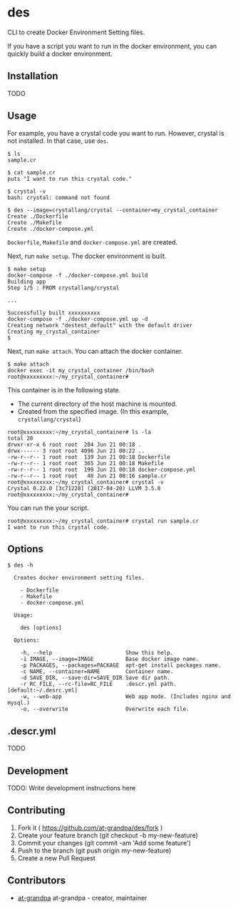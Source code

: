 # des

CLI to create Docker Environment Setting files.

If you have a script you want to run in the docker environment, you can quickly build a docker environment.

## Installation

TODO

## Usage

For example, you have a crystal code you want to run. However, crystal is not installed. In that case, use `des`.

```
$ ls
sample.cr

$ cat sample.cr
puts "I want to run this crystal code."

$ crystal -v
bash: crystal: command not found

$ des --image=crystallang/crystal --container=my_crystal_container
Create ./Dockerfile
Create ./Makefile
Create ./docker-compose.yml
```

`Dockerfile`, `Makefile` and `docker-compose.yml` are created.

Next, run `make setup`. The docker environment is built.

```
$ make setup
docker-compose -f ./docker-compose.yml build
Building app
Step 1/5 : FROM crystallang/crystal

...

Successfully built xxxxxxxxxx
docker-compose -f ./docker-compose.yml up -d
Creating network "destest_default" with the default driver
Creating my_crystal_container
$
```

Next, run `make attach`. You can attach the docker container.

```
$ make attach
docker exec -it my_crystal_container /bin/bash
root@xxxxxxxxx:~/my_crystal_container#
```

This container is in the following state.

* The current directory of the host machine is mounted.
* Created from the specified image. (In this example, `crystallang/crystal`)

```
root@xxxxxxxxx:~/my_crystal_container# ls -la
total 20
drwxr-xr-x 6 root root  204 Jun 21 00:18 .
drwx------ 3 root root 4096 Jun 21 00:22 ..
-rw-r--r-- 1 root root  139 Jun 21 00:18 Dockerfile
-rw-r--r-- 1 root root  365 Jun 21 00:18 Makefile
-rw-r--r-- 1 root root  199 Jun 21 00:18 docker-compose.yml
-rw-r--r-- 1 root root   40 Jun 21 00:16 sample.cr
root@xxxxxxxxx:~/my_crystal_container# crystal -v
Crystal 0.22.0 [3c71228] (2017-04-20) LLVM 3.5.0
root@xxxxxxxxx:~/my_crystal_container#
```

You can run the your script.

```
root@xxxxxxxxx:~/my_crystal_container# crystal run sample.cr
I want to run this crystal code.
```

## Options

```
$ des -h

  Creates docker environment setting files.

    - Dockerfile
    - Makefile
    - docker-compose.yml

  Usage:

    des [options]

  Options:

    -h, --help                       Show this help.
    -i IMAGE, --image=IMAGE          Base docker image name.
    -p PACKAGES, --packages=PACKAGE  apt-get install packages name.
    -c NAME, --container=NAME        Container name.
    -d SAVE_DIR, --save-dir=SAVE_DIR Save dir path.
    -r RC_FILE, --rc-file=RC_FILE    .descr.yml path.  [default:~/.desrc.yml]
    -w, --web-app                    Web app mode. (Includes nginx and mysql.)
    -o, --overwrite                  Overwrite each file.
```

## .descr.yml

TODO

## Development

TODO: Write development instructions here

## Contributing

1. Fork it ( https://github.com/at-grandpa/des/fork )
2. Create your feature branch (git checkout -b my-new-feature)
3. Commit your changes (git commit -am 'Add some feature')
4. Push to the branch (git push origin my-new-feature)
5. Create a new Pull Request

## Contributors

- [at-grandpa](https://github.com/at-grandpa) at-grandpa - creator, maintainer
